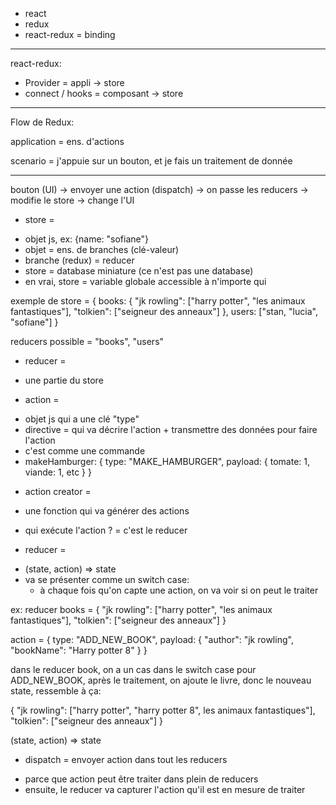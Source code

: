 - react
- redux
- react-redux = binding

---

react-redux:

- Provider = appli -> store
- connect / hooks = composant -> store

---

Flow de Redux:

application = ens. d'actions

scenario = j'appuie sur un bouton, et je fais un traitement de donnée

---

bouton (UI) -> envoyer une action (dispatch) -> on passe les reducers -> modifie le store -> change l'UI

- store =

* objet js, ex: {name: "sofiane"}
* objet = ens. de branches (clé-valeur)
* branche (redux) = reducer
* store = database miniature (ce n'est pas une database)
* en vrai, store = variable globale accessible à n'importe qui

exemple de store =
{
books: {
"jk rowling": ["harry potter", "les animaux fantastiques"],
"tolkien": ["seigneur des anneaux"]
},
users: ["stan, "lucia", "sofiane"]
}

reducers possible = "books", "users"

- reducer =

* une partie du store

- action =

* objet js qui a une clé "type"
* directive = qui va décrire l'action + transmettre des données pour faire l'action
* c'est comme une commande
* makeHamburger:
  {
  type: "MAKE_HAMBURGER",
  payload: {
  tomate: 1,
  viande: 1,
  etc
  }
  }

- action creator =

* une fonction qui va générer des actions

- qui exécute l'action ? = c'est le reducer

- reducer =

* (state, action) => state
* va se présenter comme un switch case:
  - à chaque fois qu'on capte une action, on va voir si on peut le traiter

ex:
reducer books = {
"jk rowling": ["harry potter", "les animaux fantastiques"],
"tolkien": ["seigneur des anneaux"]
}

action = {
type: "ADD_NEW_BOOK",
payload: {
"author": "jk rowling",
"bookName": "Harry potter 8"
}
}

dans le reducer book, on a un cas dans le switch case pour ADD_NEW_BOOK,
après le traitement, on ajoute le livre,
donc le nouveau state, ressemble à ça:

{
"jk rowling": ["harry potter", "harry potter 8", les animaux fantastiques"],
"tolkien": ["seigneur des anneaux"]
}

(state, action) => state

- dispatch = envoyer action dans tout les reducers

* parce que action peut être traiter dans plein de reducers
* ensuite, le reducer va capturer l'action qu'il est en mesure de traiter
